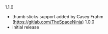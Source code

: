 1.1.0
- thumb sticks support added by Casey Frahm (https://gitlab.com/TheSpaceNinja)
1.0.0
- initial release
